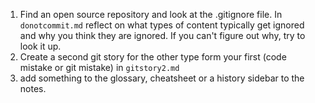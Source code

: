 1. Find an open source repository and look at the .gitignore file. In `donotcommit.md` reflect on what types of content typically get ignored and why you think they are ignored.  If you can't figure out why, try to look it up.
1. Create a second git story for the other type form your first (code mistake or git mistake) in `gitstory2.md`
1. add something to the glossary, cheatsheet or a history sidebar to the notes. 
